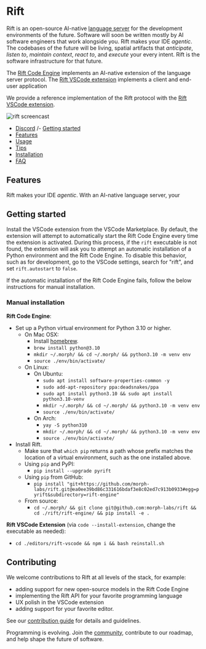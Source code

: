 # Rift

Rift is an open-source AI-native [language server](https://microsoft.github.io/language-server-protocol/) for the development environments of the future. Software will soon be written mostly by AI software engineers that work alongside you. Rift makes your IDE *agentic*. The codebases of the future will be living, spatial artifacts that *anticipate*, *listen to*, *maintain context*, *react to*, and *execute* your every intent. Rift is the software infrastructure for that future.

The [Rift Code Engine](./rift-engine/) implements an AI-native extension of the language server protocol. The [Rift VSCode extension](./editors/rift-vscode) implements a client and end-user application

<!-- TODO: color on the value prop of using Rift and what Rift unlocks -- find a way to introduce the concept of an agentic IDE -->

We provide a reference implementation of the Rift protocol with the [Rift VSCode extension](./editors/rift-vscode).

![rift screencast](assets/rift-screencast.gif)

- [Discord](https://discord.gg/wa5sgWMfqv)
/- [Getting started](#getting-started)
- [Features](#features)
- [Usage](#usage)
- [Tips](#tips)
- [Installation](#installation)
- [FAQ](#faq)


<!-- ## The road ahead -->
<!-- Existing code generation tooling is presently mostly code-agnostic, operating at the level of tokens in / tokens out of code LMs. The [language server protocol](https://microsoft.github.io/language-server-protocol/) (LSP) defines a standard for *language servers*, objects which index a codebase and provide structure- and runtime-aware interfaces to external development tools like IDEs. -->

<!-- The Rift Code Engine is an AI-native language server which will expose interfaces for code transformations and code understanding in a uniform, model- and language-agnostic way --- e.g. `rift.summarize_callsites` or `rift.launch_ai_swe_async` should work on a Python codebase with [StarCoder](https://huggingface.co/blog/starcoder) as well as it works on a Rust codebase using [CodeGen](https://github.com/salesforce/CodeGen). Within the language server, models will have full programatic access to language-specific tooling like compilers, unit and integration test frameworks, and static analyzers to produce correct code with minimal user intervention. We will develop UX idioms as needed to support this functionality in the Rift IDE extensions. -->

## Features
Rift makes your IDE *agentic*. With an AI-native language server, your 

## Getting started
Install the VSCode extension from the VSCode Marketplace. By default, the extension will attempt to automatically start the Rift Code Engine every time the extension is activated. During this process, if the `rift` executable is not found, the extension will ask you to attempt an automatic installation of a Python environment and the Rift Code Engine. To disable this behavior, such as for development, go to the VSCode settings, search for "rift", and set `rift.autostart` to `false`.

If the automatic installation of the Rift Code Engine fails, follow the below instructions for manual installation.

### Manual installation
**Rift Code Engine**:
- Set up a Python virtual environment for Python 3.10 or higher.
  - On Mac OSX:
    - Install [homebrew](https://brew.sh).
    - `brew install python@3.10`
    - `mkdir ~/.morph/ && cd ~/.morph/ && python3.10 -m venv env`
    - `source ./env/bin/activate/`
  - On Linux:
    - On Ubuntu:
      - `sudo apt install software-properties-common -y`
      - `sudo add-apt-repository ppa:deadsnakes/ppa`
      - `sudo apt install python3.10 && sudo apt install python3.10-venv`
      - `mkdir ~/.morph/ && cd ~/.morph/ && python3.10 -m venv env`
      - `source ./env/bin/activate/`
    - On Arch:
      - `yay -S python310`
      - `mkdir ~/.morph/ && cd ~/.morph/ && python3.10 -m venv env`
      - `source ./env/bin/activate/`
- Install Rift.
  - Make sure that `which pip` returns a path whose prefix matches the location of a virtual environment, such as the one installed above.
  - Using `pip` and PyPI:
    - `pip install --upgrade pyrift`
  - Using `pip` from GitHub:
    - `pip install "git+https://github.com/morph-labs/rift.git@ea0ee39bd86c331616bdaf3e8c02ed7c913b0933#egg=pyrift&subdirectory=rift-engine"`
  - From source:
    - `cd ~/.morph/ && git clone git@github.com:morph-labs/rift && cd ./rift/rift-engine/ && pip install -e .`
      
**Rift VSCode Extension** (via `code --install-extension`, change the executable as needed):
- `cd ./editors/rift-vscode && npm i && bash reinstall.sh`



## Contributing
We welcome contributions to Rift at all levels of the stack, for example:
- adding support for new open-source models in the Rift Code Engine
- implementing the Rift API for your favorite programming language
- UX polish in the VSCode extension
- adding support for your favorite editor.

See our [contribution guide](/CONTRIBUTORS.md) for details and guidelines.

Programming is evolving. Join the [community](https://discord.gg/wa5sgWMfqv), contribute to our roadmap, and help shape the future of software.

